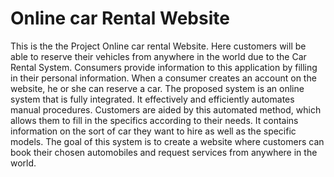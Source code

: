 # Online car Rental Website
 This is the  the Project Online car rental Website. Here customers will be able to reserve their vehicles from anywhere in the world due to the Car Rental System. Consumers provide information to this application by filling in their personal information. When a consumer creates an account on the website, he or she can reserve a car. The proposed system is an online system that is fully integrated. It effectively and efficiently automates manual procedures. Customers are aided by this automated method, which allows them to fill in the specifics according to their needs. It contains information on the sort of car they want to hire as well as the specific models. The goal of this system is to create a website where customers can book their chosen automobiles and request services from anywhere in the world.
